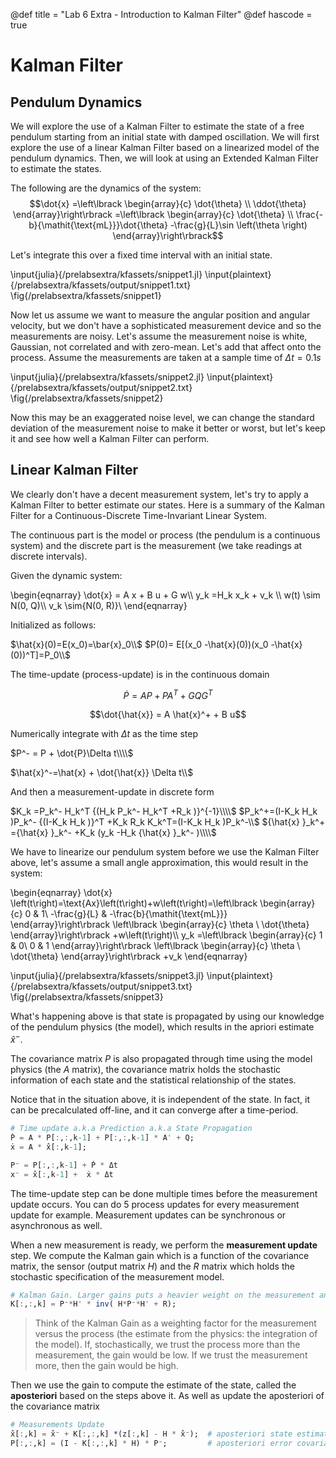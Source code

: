 
@def title = "Lab 6 Extra - Introduction to Kalman Filter"
@def hascode = true

# Kalman Filter
## Pendulum Dynamics
We will explore the use of a Kalman Filter to estimate the state of a free pendulum starting from an initial state with damped oscillation. We will first explore the use of a linear Kalman Filter based on a linearized model of the pendulum dynamics. Then, we will look at using an Extended Kalman Filter to estimate the states.

The following are the dynamics of the system:
$$\dot{x} =\left\lbrack \begin{array}{c}
\dot{\theta} \\
\ddot{\theta} 
\end{array}\right\rbrack =\left\lbrack \begin{array}{c}
\dot{\theta} \\
\frac{-b}{\mathit{\text{mL}}}\dot{\theta} -\frac{g}{L}\sin \left(\theta \right)
\end{array}\right\rbrack$$

Let's integrate this over a fixed time interval with an initial state. 

\input{julia}{/prelabsextra/kfassets/snippet1.jl}
\input{plaintext}{/prelabsextra/kfassets/output/snippet1.txt}
\fig{/prelabsextra/kfassets/snippet1}

Now let us assume we want to measure the angular position and angular velocity, but we don't have a sophisticated measurement device and so the measurements are noisy. Let's assume the measurement noise is white, Gaussian, not correlated and with zero-mean. Let's add that affect onto the process. Assume the measurements are taken at a sample time of $\Delta t = 0.1 s$


\input{julia}{/prelabsextra/kfassets/snippet2.jl}
\input{plaintext}{/prelabsextra/kfassets/output/snippet2.txt}
\fig{/prelabsextra/kfassets/snippet2}

Now this may be an exaggerated noise level, we can change the standard deviation of the measurement noise to make it better or worst, but let's keep it and see how well a Kalman Filter can perform.

## Linear Kalman Filter
We clearly don't have a decent measurement system, let's try to apply a Kalman Filter to better estimate our states. Here is a summary of the Kalman Filter for a Continuous-Discrete Time-Invariant Linear System.

The continuous part is the model or process (the pendulum is a continuous system) and the discrete part is the measurement (we take readings at discrete intervals).

Given the dynamic system:

\begin{eqnarray}
  \dot{x} = A x + B u + G w\\\\
  y_k =H_k x_k + v_k \\\\
  w(t) \sim N(0, Q)\\\\
  v_k \sim{N(0, R)}\\
\end{eqnarray}

Initialized as follows:

$\hat{x}(0)=E(x_0)=\bar{x}_0\\$
$P(0)= E[(x_0 -\hat{x}(0))(x_0 -\hat{x}(0))^T]=P_0\\$

The time-update (process-update) is in the continuous domain

$$\dot{P}=AP + PA^T + GQG^T$$

$$\dot{\hat{x}} = A \hat{x}^+ + B u$$

Numerically integrate with $\Delta t$ as the time step

$P^- = P + \dot{P}\Delta t\\\\$

$\hat{x}^-=\hat{x} + \dot{\hat{x}} \Delta t\\$

And then a measurement-update in discrete form

$K_k =P_k^- H_k^T {(H_k P_k^- H_k^T +R_k )}^{-1}\\\\$
$P_k^+=(I-K_k H_k )P_k^- {(I-K_k H_k )}^T +K_k R_k K_k^T=(I-K_k H_k )P_k^-\\$
${\hat{x} }_k^+ ={\hat{x} }_k^- +K_k (y_k -H_k {\hat{x} }_k^- )\\\\$

We have to linearize our pendulum system before we use the Kalman Filter above, let's assume a small angle approximation, this would result in the system:

\begin{eqnarray}
\dot{x} \left(t\right)=\text{Ax}\left(t\right)+w\left(t\right)=\left\lbrack \begin{array}{c}
0 & 1\\
-\frac{g}{L} & -\frac{b}{\mathit{\text{mL}}}
\end{array}\right\rbrack \left\lbrack \begin{array}{c}
\theta \\
\dot{\theta} 
\end{array}\right\rbrack +w\left(t\right)\\\\
y_k =\left\lbrack \begin{array}{c}
1 & 0\\
0 & 1
\end{array}\right\rbrack \left\lbrack \begin{array}{c}
\theta \\
\dot{\theta} 
\end{array}\right\rbrack +v_k
\end{eqnarray}

\input{julia}{/prelabsextra/kfassets/snippet3.jl}
\input{plaintext}{/prelabsextra/kfassets/output/snippet3.txt}
\fig{/prelabsextra/kfassets/snippet3}


What's happening above is that state is propagated by using our knowledge of the pendulum physics (the model), which results in the apriori estimate $\hat{x}^-$. 

The covariance matrix $P$ is also propagated through time using the model physics (the $A$ matrix), the covariance matrix holds the stochastic information of each state and the statistical relationship of the states. 

Notice that in the situation above, it is independent of the state. In fact, it can be precalculated off-line, and it can converge after a time-period.
```julia
# Time update a.k.a Prediction a.k.a State Propagation
Ṗ = A * P[:,:,k-1] + P[:,:,k-1] * A' + Q; 
ẋ = A * x̂[:,k-1];

P⁻ = P[:,:,k-1] + Ṗ * Δt
x⁻ = x̂[:,k-1] +  ẋ * Δt
```
The time-update step can be done multiple times before the measurement update occurs. You can do 5 process updates for every measurement update for example. Measurement updates can be synchronous or asynchronous as well. 

When a new measurement is ready, we perform the **measurement update** step. We compute the Kalman gain which is a function of the covariance matrix, the sensor (output matrix $H$) and the $R$ matrix which holds the stochastic specification of the measurement model.

```julia
# Kalman Gain. Larger gains puts a heavier weight on the measurement and vice versa.
K[:,:,k] = P⁻*H' * inv( H*P⁻*H' + R);
```
>Think of the Kalman Gain as a weighting factor for the measurement versus the process (the estimate from the physics: the integration of the model). If, stochastically, we trust the process more than the measurement, the gain would be low. If we trust the measurement more, then the gain would be high. 

Then we use the gain to compute the estimate of the state, called the **aposteriori** based on the steps above it. As well as update the aposteriori of the covariance matrix

```julia
# Measurements Update 
x̂[:,k] = x̂⁻ + K[:,:,k] *(z[:,k] - H * x̂⁻);  # aposteriori state estimate update
P[:,:,k] = (I - K[:,:,k] * H) * P⁻;         # aposteriori error covariance update
```